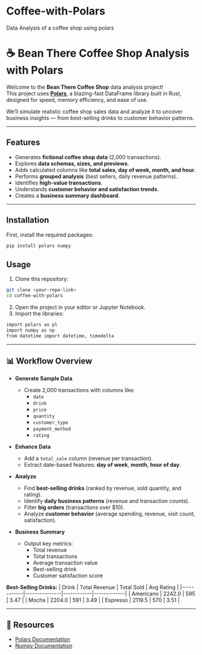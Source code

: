 # Coffee-with-Polars
Data Analysis of a coffee shop using polars
# ☕ Bean There Coffee Shop Analysis with Polars

Welcome to the **Bean There Coffee Shop** data analysis project!  
This project uses **[Polars](https://pola-rs.github.io/polars/)**, a blazing-fast DataFrame library built in Rust, designed for speed, memory efficiency, and ease of use.  

We’ll simulate realistic coffee shop sales data and analyze it to uncover business insights — from best-selling drinks to customer behavior patterns.  

---

## Features

- Generates **fictional coffee shop data** (2,000 transactions).
- Explores **data schemas, sizes, and previews**.
- Adds calculated columns like **total sales, day of week, month, and hour**.
- Performs **grouped analysis** (best sellers, daily revenue patterns).
- Identifies **high-value transactions**.
- Understands **customer behavior and satisfaction trends**.
- Creates a **business summary dashboard**.

---

## Installation

First, install the required packages:

```bash
pip install polars numpy
```
## Usage
1. Clone this repository:
```bash
git clone <your-repo-link>
cd coffee-with-polars
```
2. Open the project in your editor or Jupyter Notebook.
3. Import the libraries:

```bash
import polars as pl
import numpy as np
from datetime import datetime, timedelta
```
---
## 📊 Workflow Overview

- **Generate Sample Data**
  - Create 2,000 transactions with columns like:
    - `date`
    - `drink`
    - `price`
    - `quantity`
    - `customer_type`
    - `payment_method`
    - `rating`

- **Enhance Data**
  - Add a `total_sale` column (revenue per transaction).
  - Extract date-based features: **day of week**, **month**, **hour of day**.

- **Analyze**
  - Find **best-selling drinks** (ranked by revenue, sold quantity, and rating).
  - Identify **daily business patterns** (revenue and transaction counts).
  - Filter **big orders** (transactions over \$10).
  - Analyze **customer behavior** (average spending, revenue, visit count, satisfaction).

- **Business Summary**
  - Output key metrics:
    - Total revenue
    - Total transactions
    - Average transaction value
    - Best-selling drink
    - Customer satisfaction score

**Best-Selling Drinks:**
| Drink      | Total Revenue | Total Sold | Avg Rating  |
|------------|---------------|------------|-------------|
| Americano  | 2242.0        | 595        | 3.47        |
| Mocha      | 2204.0        | 591        | 3.49        |
| Espresso   | 2119.5        | 570        | 3.51        |

---
## 🔗 Resources

- [Polars Documentation](https://pola-rs.github.io/polars/)
- [Numpy Documentation](https://numpy.org/doc/)


